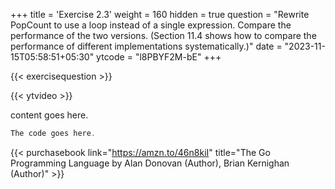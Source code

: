 +++
title = 'Exercise 2.3'
weight = 160
hidden = true
question = "Rewrite PopCount to use a loop instead of a single expression. Compare the performance of the two versions. (Section 11.4 shows how to compare the performance of different implementations systematically.)"
date = "2023-11-15T05:58:51+05:30"
ytcode = "l8PBYF2M-bE"
+++


{{< exercisequestion >}}

{{< ytvideo >}}

content goes here.

```go
The code goes here.
```

{{< purchasebook link="https://amzn.to/46n8kiI" title="The Go Programming Language by Alan Donovan (Author), Brian Kernighan (Author)" >}}
